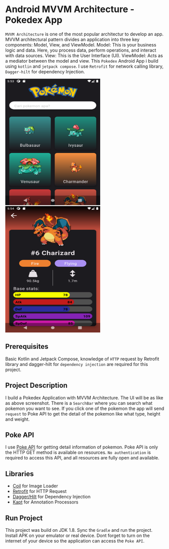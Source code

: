 # Android MVVM Architecture - Pokedex App

`MVVM Architecture` is one of the most popular architectur to develop an app. MVVM architectural pattern divides an application into three key components: Model, View, and ViewModel. Model: This is your business logic and data. Here, you process data, perform operations, and interact with data sources. View: This is the User Interface (UI). ViewModel: Acts as a mediator between the model and view.
This `Pokedex` Android App i build using `kotlin` and `jetpack compose`. I use `Retrofit` for network calling library, `Dagger-hilt` for dependency Injection.

<img src="app/src/main/res/drawable/list_screen_pokedex.png" width=300 height=400> <img src="app/src/main/res/drawable/detail_screen_pokedex.png" width=300 height=400> 

## Prerequisites

Basic Kotlin and Jetpack Compose, knowledge of `HTTP` request by Retrofit library and dagger-hilt for `dependency injection` are required for this project.

## Project Description

I build a Pokedex Application with MVVM Architecture. The UI will be as like as above screenshot. There is a `SearchBar` where you can search what pokemon you want to see. If you click one of the pokemon the app will send `request` to Poke API to get the detail of the pokemon like what type, height and weight.

## Poke API

I use [Poke API](https://pokeapi.co/) for getting detail information of pokemon. Poke API is only the HTTP GET method is available on resources. `No authentication` is required to access this API, and all resources are fully open and available.

## Libraries 

* [Coil](https://coil-kt.github.io/coil/compose/) for Image Loader
* [Retrofit](https://github.com/square/retrofit) for HTTP Request
* [Dagger/Hilt](https://github.com/google/dagger/releases) for Dependency Injection
* [Kapt](https://kotlinlang.org/docs/kapt.html) for Annotation Processors

## Run Project

This project was build on JDK 1.8. Sync the `Gradle` and run the project. Install APK on your emulator or real device. Dont forget to turn on the internet of your device so the application can access the `Poke API`.
